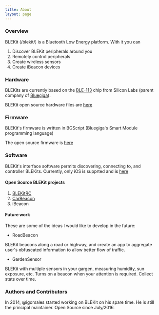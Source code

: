 ```yaml
---
title: About
layout: page
---
```


### Overview
BLEKit (/blekit/) is a Bluetooth Low Energy platform. With it you can

1. Discover BLEKit peripherals around you
1. Remotely control peripherals
1. Create wireless sensors
1. Create iBeacon devices

### Hardware
BLEKits are currently based on the [BLE-113](http://www.silabs.com/products/wireless/bluetooth/bluetooth-smart-modules/Pages/ble113-bluetooth-smart-module.aspx]) chip from Silicon Labs (parent company of [Bluegiga](https://www.bluegiga.com/en-US/)).

BLEKit open source hardware files are [here](https://github.com/igorsales/blekit-hw)

### Firmware

BLEKit's firmware is written in BGScript (Bluegiga's Smart Module programming language)

The open source firmware is [here](https://github.com/igorsales/blekit-fw)

### Software

BLEKit's interface software permits discovering, connecting to, and controller BLEKits. 
Currently, only iOS is supprted and is [here](https://github.com/igorsales/blekit)

#### Open Source BLEKit projects

1. [BLEKitRC](https://github.com/igorsales/blekit-rc)
1. [CarBeacon](https://github.com/igorsales/carbeacon)
1. iBeacon

#### Future work

These are some of the ideas I would like to develop in the future:

* RoadBeacon

BLEKit beacons along a road or highway, and create an app to aggregate user's obfuscated information to allow better flow of traffic.

* GardenSensor

BLEKit with multiple sensors in your gargen, measuring humidity, sun exposure, etc. 
Turns on a beacon when your attention is required. Collect stats over time.


### Authors and Contributors
In 2014, @igorsales started working on BLEKit on his spare time. He is still the principal maintainer. Open Source since July/2016.
